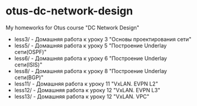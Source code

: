 # otus-dc-network-design
My homeworks for Otus course "DC Network Design"

* less3/ - Домашняя работа к уроку 3 "Основы проектирования сети"
* less5/ - Домашняя работа к уроку 5 "Построение Underlay сети(OSPF)"
* less6/ - Домашняя работа к уроку 6 "Построение Underlay сети(ISIS)"
* less8/ - Домашняя работа к уроку 8 "Построение Underlay сети(BGP)"
* less11/ - Домашняя работа к уроку 11 "VxLAN. EVPN L2"
* less12/ - Домашняя работа к уроку 12 "VxLAN. EVPN L3"
* less13/ - Домашняя работа к уроку 12 "VxLAN. VPC"